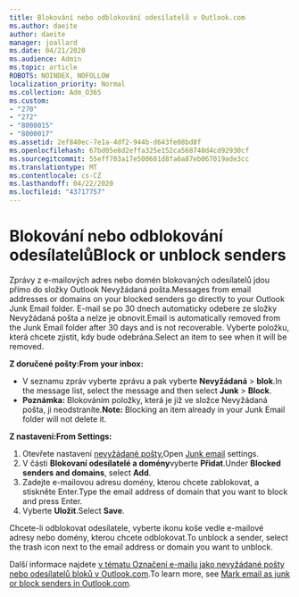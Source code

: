 ```yaml
---
title: Blokování nebo odblokování odesílatelů v Outlook.com
ms.author: daeite
author: daeite
manager: joallard
ms.date: 04/21/2020
ms.audience: Admin
ms.topic: article
ROBOTS: NOINDEX, NOFOLLOW
localization_priority: Normal
ms.collection: Adm_O365
ms.custom:
- "270"
- "272"
- "8000015"
- "8000017"
ms.assetid: 2ef840ec-7e1a-4df2-944b-d643fe08bd8f
ms.openlocfilehash: 67bd05e8d2effa325e152ca568748d4cd92930cf
ms.sourcegitcommit: 55eff703a17e500681d8fa6a87eb067019ade3cc
ms.translationtype: MT
ms.contentlocale: cs-CZ
ms.lasthandoff: 04/22/2020
ms.locfileid: "43717757"
---
```

# <a name="block-or-unblock-senders"></a><span data-ttu-id="074e3-102">Blokování nebo odblokování odesílatelů</span><span class="sxs-lookup"><span data-stu-id="074e3-102">Block or unblock senders</span></span>

<span data-ttu-id="074e3-103">Zprávy z e-mailových adres nebo domén blokovaných odesílatelů jdou přímo do složky Outlook Nevyžádaná pošta.</span><span class="sxs-lookup"><span data-stu-id="074e3-103">Messages from email addresses or domains on your blocked senders go directly to your Outlook Junk Email folder.</span></span> <span data-ttu-id="074e3-104">E-mail se po 30 dnech automaticky odebere ze složky Nevyžádaná pošta a nelze je obnovit.</span><span class="sxs-lookup"><span data-stu-id="074e3-104">Email is automatically removed from the Junk Email folder after 30 days and is not recoverable.</span></span> <span data-ttu-id="074e3-105">Vyberte položku, která chcete zjistit, kdy bude odebrána.</span><span class="sxs-lookup"><span data-stu-id="074e3-105">Select an item to see when it will be removed.</span></span>

<span data-ttu-id="074e3-106">**Z doručené pošty:**</span><span class="sxs-lookup"><span data-stu-id="074e3-106">**From your inbox:**</span></span>

- <span data-ttu-id="074e3-107">V seznamu zpráv vyberte zprávu a pak vyberte **Nevyžádaná** > **blok**.</span><span class="sxs-lookup"><span data-stu-id="074e3-107">In the message list, select the message and then select **Junk** > **Block**.</span></span>
- <span data-ttu-id="074e3-108">**Poznámka:** Blokováním položky, která je již ve složce Nevyžádaná pošta, ji neodstraníte.</span><span class="sxs-lookup"><span data-stu-id="074e3-108">**Note:** Blocking an item already in your Junk Email folder will not delete it.</span></span>

<span data-ttu-id="074e3-109">**Z nastavení:**</span><span class="sxs-lookup"><span data-stu-id="074e3-109">**From Settings:**</span></span>

1. <span data-ttu-id="074e3-110">Otevřete nastavení [nevyžádané pošty.](https://outlook.live.com/mail/options/mail/junkEmail)</span><span class="sxs-lookup"><span data-stu-id="074e3-110">Open [Junk email](https://outlook.live.com/mail/options/mail/junkEmail) settings.</span></span>
2. <span data-ttu-id="074e3-111">V části **Blokovaní odesílatelé a domény**vyberte **Přidat**.</span><span class="sxs-lookup"><span data-stu-id="074e3-111">Under **Blocked senders and domains**, select **Add**.</span></span>
3. <span data-ttu-id="074e3-112">Zadejte e-mailovou adresu domény, kterou chcete zablokovat, a stiskněte Enter.</span><span class="sxs-lookup"><span data-stu-id="074e3-112">Type the email address of domain that you want to block and press Enter.</span></span>
4. <span data-ttu-id="074e3-113">Vyberte **Uložit**.</span><span class="sxs-lookup"><span data-stu-id="074e3-113">Select **Save**.</span></span>

<span data-ttu-id="074e3-114">Chcete-li odblokovat odesílatele, vyberte ikonu koše vedle e-mailové adresy nebo domény, kterou chcete odblokovat.</span><span class="sxs-lookup"><span data-stu-id="074e3-114">To unblock a sender, select the trash icon next to the email address or domain you want to unblock.</span></span>

<span data-ttu-id="074e3-115">Další informace najdete [v tématu Označení e-mailu jako nevyžádané pošty nebo odesílatelů bloků v Outlook.com](https://support.office.com/article/a3ece97b-82f8-4a5e-9ac3-e92fa6427ae4?wt.mc_id=Office_Outlook_com_Alchemy).</span><span class="sxs-lookup"><span data-stu-id="074e3-115">To learn more, see [Mark email as junk or block senders in Outlook.com](https://support.office.com/article/a3ece97b-82f8-4a5e-9ac3-e92fa6427ae4?wt.mc_id=Office_Outlook_com_Alchemy).</span></span>